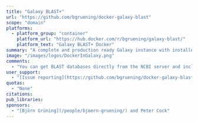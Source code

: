 ```yaml
---
title: "Galaxy BLAST+"
url: "https://github.com/bgruening/docker-galaxy-blast"
scope: "domain"
platforms:
  - platform_group: "container"
    platform_url: "https://hub.docker.com/r/bgruening/galaxy-blast/"
    platform_text: "Galaxy BLAST+ Docker"
summary: "A complete and production ready Galaxy instance with installed BLAST+ tools."
image: "/images/logos/DockerInGalaxy.png"
comments:
  - "You can get BLAST databases directly from the NCBI server and include them into your Galaxy docker container."
user_support:
  - "[Issue reporting](https://github.com/bgruening/docker-galaxy-blast/issues)"
quotas:
  - "None"
citations:
pub_libraries:
sponsors:
  - "[Björn Grüning](/people/bjoern-gruening/) and Peter Cock"
---
```

